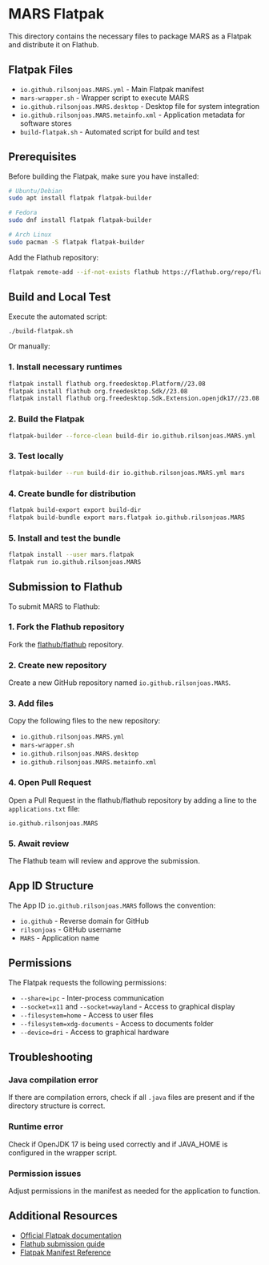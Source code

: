 # MARS Flatpak

This directory contains the necessary files to package MARS as a Flatpak and distribute it on Flathub.

## Flatpak Files

- `io.github.rilsonjoas.MARS.yml` - Main Flatpak manifest
- `mars-wrapper.sh` - Wrapper script to execute MARS
- `io.github.rilsonjoas.MARS.desktop` - Desktop file for system integration
- `io.github.rilsonjoas.MARS.metainfo.xml` - Application metadata for software stores
- `build-flatpak.sh` - Automated script for build and test

## Prerequisites

Before building the Flatpak, make sure you have installed:

```bash
# Ubuntu/Debian
sudo apt install flatpak flatpak-builder

# Fedora
sudo dnf install flatpak flatpak-builder

# Arch Linux
sudo pacman -S flatpak flatpak-builder
```

Add the Flathub repository:
```bash
flatpak remote-add --if-not-exists flathub https://flathub.org/repo/flathub.flatpakrepo
```

## Build and Local Test

Execute the automated script:
```bash
./build-flatpak.sh
```

Or manually:

### 1. Install necessary runtimes
```bash
flatpak install flathub org.freedesktop.Platform//23.08
flatpak install flathub org.freedesktop.Sdk//23.08
flatpak install flathub org.freedesktop.Sdk.Extension.openjdk17//23.08
```

### 2. Build the Flatpak
```bash
flatpak-builder --force-clean build-dir io.github.rilsonjoas.MARS.yml
```

### 3. Test locally
```bash
flatpak-builder --run build-dir io.github.rilsonjoas.MARS.yml mars
```

### 4. Create bundle for distribution
```bash
flatpak build-export export build-dir
flatpak build-bundle export mars.flatpak io.github.rilsonjoas.MARS
```

### 5. Install and test the bundle
```bash
flatpak install --user mars.flatpak
flatpak run io.github.rilsonjoas.MARS
```

## Submission to Flathub

To submit MARS to Flathub:

### 1. Fork the Flathub repository
Fork the [flathub/flathub](https://github.com/flathub/flathub) repository.

### 2. Create new repository
Create a new GitHub repository named `io.github.rilsonjoas.MARS`.

### 3. Add files
Copy the following files to the new repository:
- `io.github.rilsonjoas.MARS.yml`
- `mars-wrapper.sh`
- `io.github.rilsonjoas.MARS.desktop`
- `io.github.rilsonjoas.MARS.metainfo.xml`

### 4. Open Pull Request
Open a Pull Request in the flathub/flathub repository by adding a line to the `applications.txt` file:
```
io.github.rilsonjoas.MARS
```

### 5. Await review
The Flathub team will review and approve the submission.

## App ID Structure

The App ID `io.github.rilsonjoas.MARS` follows the convention:
- `io.github` - Reverse domain for GitHub
- `rilsonjoas` - GitHub username
- `MARS` - Application name

## Permissions

The Flatpak requests the following permissions:
- `--share=ipc` - Inter-process communication
- `--socket=x11` and `--socket=wayland` - Access to graphical display
- `--filesystem=home` - Access to user files
- `--filesystem=xdg-documents` - Access to documents folder
- `--device=dri` - Access to graphical hardware

## Troubleshooting

### Java compilation error
If there are compilation errors, check if all `.java` files are present and if the directory structure is correct.

### Runtime error
Check if OpenJDK 17 is being used correctly and if JAVA_HOME is configured in the wrapper script.

### Permission issues
Adjust permissions in the manifest as needed for the application to function.

## Additional Resources

- [Official Flatpak documentation](https://docs.flatpak.org/)
- [Flathub submission guide](https://github.com/flathub/flathub/wiki/App-Submission)
- [Flatpak Manifest Reference](https://docs.flatpak.org/en/latest/flatpak-builder.html)